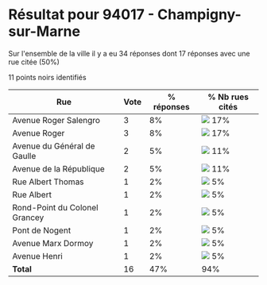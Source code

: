# Résultat pour 94017 - Champigny-sur-Marne

Sur l'ensemble de la ville il y a eu 34 réponses dont 17 réponses avec une rue citée (50%)

11 points noirs identifiés

| Rue | Vote | % réponses | % Nb rues cités|
|-----|------|------------|----------------|
| Avenue Roger Salengro | 3 | 8% | <img src="../../img/bar_17.gif" />&nbsp;17%|
| Avenue Roger | 3 | 8% | <img src="../../img/bar_17.gif" />&nbsp;17%|
| Avenue du Général de Gaulle | 2 | 5% | <img src="../../img/bar_11.gif" />&nbsp;11%|
| Avenue de la République | 2 | 5% | <img src="../../img/bar_11.gif" />&nbsp;11%|
| Rue Albert Thomas | 1 | 2% | <img src="../../img/bar_5.gif" />&nbsp;5%|
| Rue Albert | 1 | 2% | <img src="../../img/bar_5.gif" />&nbsp;5%|
| Rond-Point du Colonel Grancey | 1 | 2% | <img src="../../img/bar_5.gif" />&nbsp;5%|
| Pont de Nogent | 1 | 2% | <img src="../../img/bar_5.gif" />&nbsp;5%|
| Avenue Marx Dormoy | 1 | 2% | <img src="../../img/bar_5.gif" />&nbsp;5%|
| Avenue Henri | 1 | 2% | <img src="../../img/bar_5.gif" />&nbsp;5%|
| **Total** | 16 | 47% | 94%|
